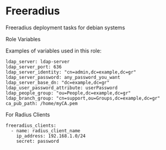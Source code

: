 Freeradius
=============

Freeradius deployment tasks for debian systems

Role Variables

Examples of variables used in this role:
```
ldap_server: ldap-server
ldap_server_port: 636
ldap_server_identity: "cn=admin,dc=example,dc=gr"
ldap_server_password: any_password_you_want
ldap_server_base_dn: "dc=example,dc=gr"
ldap_user_password_attribute: userPassword
ldap_people_group: "ou=People,dc=example,dc=gr"
ldap_branch_group: "cn=support,ou=Groups,dc=example,dc=gr"
ca_pub_path: /home/myCA.pem
```
For Radius Clients
```
freeradius_clients:
  - name: radius_client_name
    ip_address: 192.168.1.0/24
    secret: password
```
